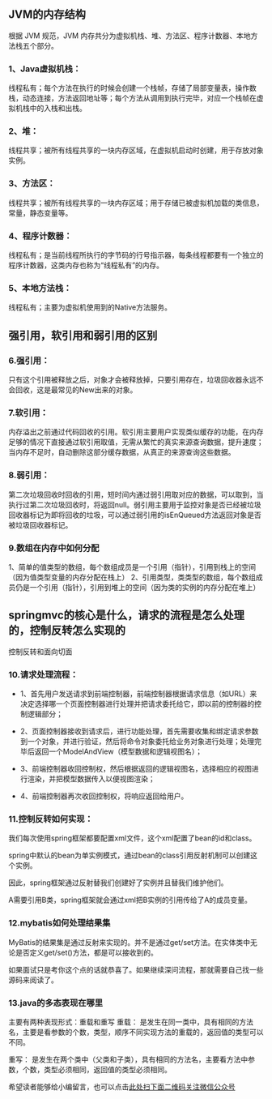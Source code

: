 ## JVM的内存结构
根据 JVM 规范，JVM 内存共分为虚拟机栈、堆、方法区、程序计数器、本地方法栈五个部分。

### 1、Java虚拟机栈：
线程私有；每个方法在执行的时候会创建一个栈帧，存储了局部变量表，操作数栈，动态连接，方法返回地址等；每个方法从调用到执行完毕，对应一个栈帧在虚拟机栈中的入栈和出栈。

### 2、堆：
线程共享；被所有线程共享的一块内存区域，在虚拟机启动时创建，用于存放对象实例。

### 3、方法区：
线程共享；被所有线程共享的一块内存区域；用于存储已被虚拟机加载的类信息，常量，静态变量等。

### 4、程序计数器：
线程私有；是当前线程所执行的字节码的行号指示器，每条线程都要有一个独立的程序计数器，这类内存也称为“线程私有”的内存。

### 5、本地方法栈：
线程私有；主要为虚拟机使用到的Native方法服务。

## 强引用，软引用和弱引用的区别
### 6.强引用：
只有这个引用被释放之后，对象才会被释放掉，只要引用存在，垃圾回收器永远不会回收，这是最常见的New出来的对象。

### 7.软引用：
内存溢出之前通过代码回收的引用。软引用主要用户实现类似缓存的功能，在内存足够的情况下直接通过软引用取值，无需从繁忙的真实来源查询数据，提升速度；当内存不足时，自动删除这部分缓存数据，从真正的来源查询这些数据。

### 8.弱引用：
第二次垃圾回收时回收的引用，短时间内通过弱引用取对应的数据，可以取到，当执行过第二次垃圾回收时，将返回null。弱引用主要用于监控对象是否已经被垃圾回收器标记为即将回收的垃圾，可以通过弱引用的isEnQueued方法返回对象是否被垃圾回收器标记。

### 9.数组在内存中如何分配
1、简单的值类型的数组，每个数组成员是一个引用（指针），引用到栈上的空间（因为值类型变量的内存分配在栈上）
2、引用类型，类类型的数组，每个数组成员仍是一个引用（指针），引用到堆上的空间（因为类的实例的内存分配在堆上）

## springmvc的核心是什么，请求的流程是怎么处理的，控制反转怎么实现的
控制反转和面向切面

### 10.请求处理流程：

- 1、首先用户发送请求到前端控制器，前端控制器根据请求信息（如URL）来决定选择哪一个页面控制器进行处理并把请求委托给它，即以前的控制器的控制逻辑部分；

- 2、页面控制器接收到请求后，进行功能处理，首先需要收集和绑定请求参数到一个对象，并进行验证，然后将命令对象委托给业务对象进行处理；处理完毕后返回一个ModelAndView（模型数据和逻辑视图名）；

- 3、前端控制器收回控制权，然后根据返回的逻辑视图名，选择相应的视图进行渲染，并把模型数据传入以便视图渲染；

- 4、前端控制器再次收回控制权，将响应返回给用户。

### 11.控制反转如何实现：

我们每次使用spring框架都要配置xml文件，这个xml配置了bean的id和class。

spring中默认的bean为单实例模式，通过bean的class引用反射机制可以创建这个实例。

因此，spring框架通过反射替我们创建好了实例并且替我们维护他们。

A需要引用B类，spring框架就会通过xml把B实例的引用传给了A的成员变量。

### 12.mybatis如何处理结果集
MyBatis的结果集是通过反射来实现的。并不是通过get/set方法。在实体类中无论是否定义get/set()方法，都是可以接收到的。

如果面试只是考你这个点的话就恭喜了。如果继续深问流程，那就需要自己找一些源码来阅读了。


### 13.java的多态表现在哪里
主要有两种表现形式：重载和重写
重载：
是发生在同一类中，具有相同的方法名，主要是看参数的个数，类型，顺序不同实现方法的重载的，返回值的类型可以不同。

重写：
是发生在两个类中（父类和子类），具有相同的方法名，主要看方法中参数，个数，类型必须相同，返回值的类型必须相同。


希望读者能够给小编留言，也可以点击[此处扫下面二维码关注微信公众号](https://www.ycbbs.vip/?p=28 "此处扫下面二维码关注微信公众号")